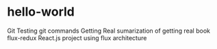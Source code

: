 # hello-world
Git
Testing git commands
Getting Real
sumarization of getting real book
flux-redux
React.js project using flux architecture


